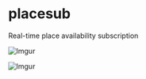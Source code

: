 # placesub
Real-time place availability subscription 


![Imgur](https://i.imgur.com/kbozQP2.jpg)

![Imgur](https://i.imgur.com/PCTUAzL.png)
